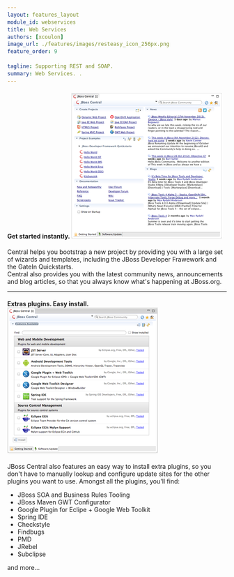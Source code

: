 ```yaml
---
layout: features_layout
module_id: webservices
title: Web Services
authors: [xcoulon]
image_url: ./features/images/resteasy_icon_256px.png
feature_order: 9

tagline: Supporting REST and SOAP.
summary: Web Services. .
---
```


#### Get started instantly. ![Getting Started](./images/features-central_334px.png)
Central helps you bootstrap a new project by providing you with a large set of wizards and templates, 
including the JBoss Developer Frawework and the GateIn Quickstarts.   
Central also provides you with the latest community news, announcements and blog articles, 
so that you always know what's happening at JBoss.org.

***
#### Extras plugins. Easy install. ![Extras](./images/features-central-extras_334px.png)
JBoss Central also features an easy way to install extra plugins, 
so you don't have to manually lookup and configure update sites for the other plugins you want to use. 
Amongst all the plugins, you'll find:

* JBoss SOA and Business Rules Tooling
* JBoss Maven GWT Configurator
* Google Plugin for Eclipe  + Google Web Toolkit
* Spring IDE
* Checkstyle
* Findbugs
* PMD
* JRebel
* Subclipse

and more...

